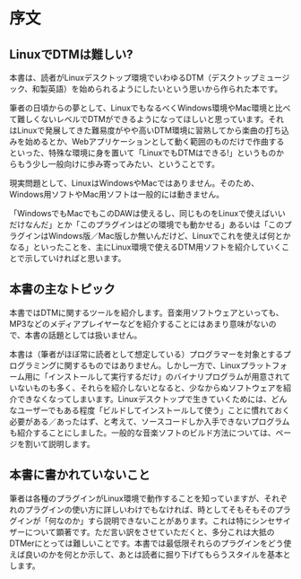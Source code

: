 

# 序文

## LinuxでDTMは難しい?

本書は、読者がLinuxデスクトップ環境でいわゆるDTM（デスクトップミュージック、和製英語）を始められるようにしたいという思いから作られた本です。

筆者の日頃からの夢として、LinuxでもなるべくWindows環境やMac環境と比べて難しくないレベルでDTMができるようになってほしいと思っています。それはLinuxで発展してきた難易度がやや高いDTM環境に習熟してから楽曲の打ち込みを始めるとか、Webアプリケーションとして動く範囲のものだけで作曲するといった、特殊な環境に身を置いて「LinuxでもDTMはできる!」というものからもう少し一般向けに歩み寄ってみたい、ということです。

現実問題として、LinuxはWindowsやMacではありません。そのため、Windows用ソフトやMac用ソフトは一般的には動きません。

「WindowsでもMacでもこのDAWは使えるし、同じものをLinuxで使えばいいだけなんだ」とか「このプラグインはどの環境でも動かせる」あるいは「このプラグインはWindows版／Mac版しか無いんだけど、Linuxでこれを使えば何とかなる」といったことを、主にLinux環境で使えるDTM用ソフトを紹介していくことで示していければと思います。

## 本書の主なトピック

本書ではDTMに関するツールを紹介します。音楽用ソフトウェアといっても、MP3などのメディアプレイヤーなどを紹介することにはあまり意味がないので、本書の話題としては扱いません。

本書は（筆者がほぼ常に読者として想定している）プログラマーを対象とするプログラミングに関するものではありません。しかし一方で、Linuxプラットフォーム用に「インストールして実行するだけ」のバイナリプログラムが用意されていないものも多く、それらを紹介しないとなると、少なからぬソフトウェアを紹介できなくなってしまいます。Linuxデスクトップで生きていくためには、どんなユーザーでもある程度「ビルドしてインストールして使う」ことに慣れておく必要がある／あったはず、と考えて、ソースコードしか入手できないプログラムも紹介することにしました。一般的な音楽ソフトのビルド方法については、ページを割いて説明します。

## 本書に書かれていないこと

筆者は各種のプラグインがLinux環境で動作することを知っていますが、それぞれのプラグインの使い方に詳しいわけでもなければ、時としてそもそもそのプラグインが「何なのか」すら説明できないことがあります。これは特にシンセサイザーについて顕著です。ただ言い訳をさせていただくと、多分これは大抵のDTMerにとっては難しいことです。本書では最低限それらのプラグインをどう使えば良いのかを何とか示して、あとは読者に掘り下げてもらうスタイルを基本とします。

